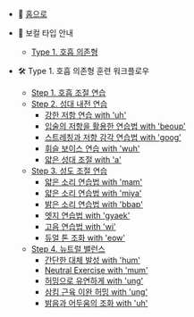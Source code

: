 - 📄 [홈으로](README.md)

- 📘 보컬 타입 안내
  - [Type 1. 호흡 의존형](type1.md)

- 🛠 Type 1. 호흡 의존형 훈련 워크플로우
  - [Step 1. 호흡 조절 연습](type1-step1.md)
  - [Step 2. 성대 내전 연습](type1-step2.md)
    - [강한 저항 연습 with 'uh'](type1-step2-uh.md)
    - [입술의 저항을 활용한 연습법 with 'beoup'](type1-step2-beoup.md)
    - [스트레칭과 저항 감각 연습법 with 'goog'](type1-step2-goog.md)
    - [휘슬 보이스 연습 with 'wuh'](type1-step2-wuh.md)
    - [얇은 성대 조절 with 'a'](type1-step2-a.md)
  - [Step 3. 성도 조절 연습](type1-step3.md)
    - [얇은 소리 연습법 with 'mam'](type1-step3-mam.md)
    - [얇은 소리 연습법 with 'miya'](type1-step3-miya.md)
    - [밝은 소리 연습법 with 'bbap'](type1-step3-bbap.md)
    - [엣지 연습법 with 'gyaek'](type1-step3-gyaek.md)
    - [고음 연습법 with 'wi'](type1-step3-wi.md)
    - [듀얼 톤 조화 with 'eow'](type1-step3-eow.md)
  - [Step 4. 뉴트럴 밸런스](type1-step4.md)
    - [간단한 대체 발성 with 'hum'](type1-step4-hum.md)
    - [Neutral Exercise with 'mum'](type1-step4-mum.md)
    - [허밍으로 유연하게 with 'ung'](type1-step4-ung1.md)
    - [삼킴 근육 이완 허밍 with 'ung'](type1-step4-ung2.md)
    - [밝음과 어두움의 조화 with 'uh'](type1-step4-uh.md)
